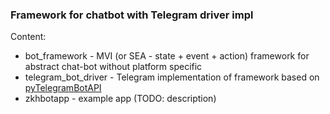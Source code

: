 ### Framework for chatbot with Telegram driver impl

Content:

- bot_framework - MVI (or SEA - state + event + action) framework for abstract chat-bot without platform specific
- telegram_bot_driver - Telegram implementation of framework based
  on [pyTelegramBotAPI](https://github.com/eternnoir/pyTelegramBotAPI)
- zkhbotapp - example app (TODO: description)

